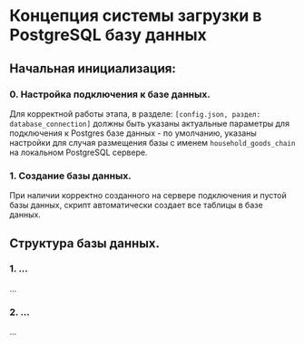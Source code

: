 # Концепция системы загрузки в PostgreSQL базу данных

## Начальная инициализация:

### 0. Настройка подключения к базе данных.
Для корректной работы этапа, в разделе: `[config.json, раздел: database_connection]`
должны быть указаны актуальные параметры для подключения к Postgres базе данных - по умолчанию,
указаны настройки для случая размещения базы с именем `household_goods_chain` на локальном 
PostgreSQL сервере.

### 1. Создание базы данных.
При наличии корректно созданного на сервере подключения и пустой базы данных, скрипт автоматически 
создает все таблицы в базе данных.

## Структура базы данных.

### 1. ... 
...

### 2. ...
...
